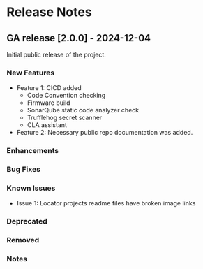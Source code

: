 # Release Notes

## GA release [2.0.0] - 2024-12-04

Initial public release of the project.

### New Features
- Feature 1: CICD added
  - Code Convention checking
  - Firmware build
  - SonarQube static code analyzer check
  - Trufflehog secret scanner
  - CLA assistant
- Feature 2: Necessary public repo documentation was added.

### Enhancements

### Bug Fixes

### Known Issues
- Issue 1: Locator projects readme files have broken image links

### Deprecated

### Removed

### Notes
